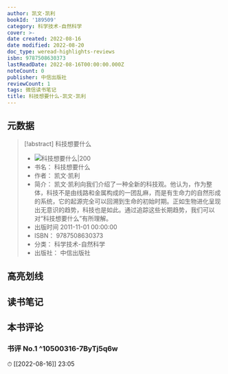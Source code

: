 ```yaml
---
author: 凯文·凯利
bookId: '189509'
category: 科学技术-自然科学
cover: >-
date created: 2022-08-16
date modified: 2022-08-20
doc_type: weread-highlights-reviews
isbn: 9787508630373
lastReadDate: 2022-08-16T00:00:00.000Z
noteCount: 0
publisher: 中信出版社
reviewCount: 1
tags: 微信读书笔记
title: 科技想要什么-凯文·凯利
---
```


## 元数据

> [!abstract] 科技想要什么
> - ![ 科技想要什么|200](https://wfqqreader-1252317822.image.myqcloud.com/cover/509/189509/t7_189509.jpg)
> - 书名： 科技想要什么
> - 作者： 凯文·凯利
> - 简介： 凯文·凯利向我们介绍了一种全新的科技观。他认为，作为整体，科技不是由线路和金属构成的一团乱麻，而是有生命力的自然形成的系统，它的起源完全可以回溯到生命的初始时期。正如生物进化呈现出无意识的趋势，科技也是如此。通过追踪这些长期趋势，我们可以对“科技想要什么”有所理解。
> - 出版时间 2011-11-01 00:00:00
> - ISBN： 9787508630373
> - 分类： 科学技术-自然科学
> - 出版社： 中信出版社

## 高亮划线

## 读书笔记

## 本书评论

### 书评 No.1 ^10500316-7ByTj5q6w

⏱ [[2022-08-16]] 23:05
